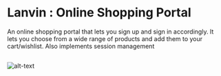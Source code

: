 # Lanvin : Online Shopping Portal
An online shopping portal that lets you sign up and sign in accordingly. It lets you choose from a wide range of products and add them to your cart/wishlist. Also implements session management

##
![alt-text](https://github.com/CheshtaK/Lanvin-Online-Shopping-Portal/blob/master/gif.gif)
